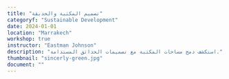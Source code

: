 ```yaml
---
title: "تصميم المكتبة والحديقة"
categoryf: "Sustainable Development"
date: 2024-01-01
location: "Marrakech"
workshop: true
instructor: "Eastman Johnson"
description: "استكشف دمج مساحات المكتبة مع تصميمات الحدائق المستدامة."
thumbnail: "sincerly-green.jpg"
document: ""
---
```

